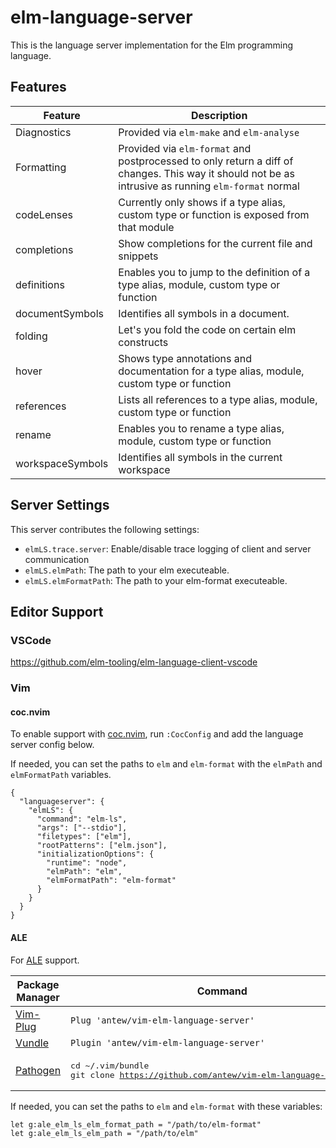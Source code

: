 # elm-language-server

This is the language server implementation for the Elm programming language.

## Features

| Feature          | Description                                                                                                                                         |
| ---------------- | --------------------------------------------------------------------------------------------------------------------------------------------------- |
| Diagnostics      | Provided via `elm-make` and `elm-analyse`                                                                                                           |
| Formatting       | Provided via `elm-format` and postprocessed to only return a diff of changes. This way it should not be as intrusive as running `elm-format` normal |
| codeLenses       | Currently only shows if a type alias, custom type or function is exposed from that module                                                           |
| completions      | Show completions for the current file and snippets                                                                                                  |
| definitions      | Enables you to jump to the definition of a type alias, module, custom type or function                                                              |
| documentSymbols  | Identifies all symbols in a document.                                                                                                               |
| folding          | Let's you fold the code on certain elm constructs                                                                                                   |
| hover            | Shows type annotations and documentation for a type alias, module, custom type or function                                                          |
| references       | Lists all references to a type alias, module, custom type or function                                                                               |
| rename           | Enables you to rename a type alias, module, custom type or function                                                                                 |
| workspaceSymbols | Identifies all symbols in the current workspace                                                                                                     |

## Server Settings

This server contributes the following settings:

- `elmLS.trace.server`: Enable/disable trace logging of client and server communication
- `elmLS.elmPath`: The path to your elm executeable.
- `elmLS.elmFormatPath`: The path to your elm-format executeable.

## Editor Support

### VSCode

https://github.com/elm-tooling/elm-language-client-vscode

### Vim

#### coc.nvim

To enable support with [coc.nvim](https://github.com/neoclide/coc.nvim), run `:CocConfig` and add the language server config below.

If needed, you can set the paths to `elm` and `elm-format` with the `elmPath` and `elmFormatPath` variables.

```
{
  "languageserver": {
    "elmLS": {
      "command": "elm-ls",
      "args": ["--stdio"],
      "filetypes": ["elm"],
      "rootPatterns": ["elm.json"],
      "initializationOptions": {
        "runtime": "node",
        "elmPath": "elm",
        "elmFormatPath": "elm-format"
      }
    }
  }
}
```

#### ALE

For [ALE](https://github.com/w0rp/ale) support.

| Package Manager                                   | Command                                                                                       |
| ------------------------------------------------- | --------------------------------------------------------------------------------------------- |
| [Vim-Plug](https://github.com/junegunn/vim-plug)  | `Plug 'antew/vim-elm-language-server'`                                                        |
| [Vundle](https://github.com/VundleVim/Vundle.vim) | `Plugin 'antew/vim-elm-language-server'`                                                      |
| [Pathogen](https://github.com/tpope/vim-pathogen) | <pre>cd ~/.vim/bundle<br>git clone https://github.com/antew/vim-elm-language-server.git</pre> |

If needed, you can set the paths to `elm` and `elm-format` with these variables:

```
let g:ale_elm_ls_elm_format_path = "/path/to/elm-format"
let g:ale_elm_ls_elm_path = "/path/to/elm"
```
